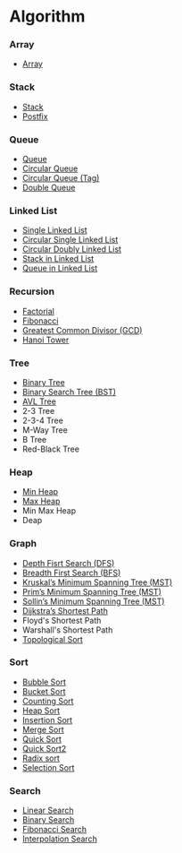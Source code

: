 # Algorithm
### Array
* [Array](https://github.com/wuling31715/algorithm/blob/master/array/array.ipynb)
### Stack
* [Stack](https://github.com/wuling31715/algorithm/blob/master/stack/stack.ipynb)
* [Postfix](https://github.com/wuling31715/algorithm/blob/master/stack/postfix.ipynb)
### Queue
* [Queue](https://github.com/wuling31715/algorithm/blob/master/queue/queue.ipynb)
* [Circular Queue](https://github.com/wuling31715/algorithm/blob/master/queue/circular_queue.ipynb)
* [Circular Queue (Tag)](https://github.com/wuling31715/algorithm/blob/master/queue/circular_queue_tag.ipynb)
* [Double Queue](https://github.com/wuling31715/algorithm/blob/master/queue/double_queue.ipynb)
### Linked List
* [Single Linked List](https://github.com/wuling31715/algorithm/blob/master/linked_list/single_linked_list.ipynb)
* [Circular Single Linked List](https://github.com/wuling31715/algorithm/blob/master/linked_list/circular_single_linked_list.ipynb)
* [Circular Doubly Linked List](https://github.com/wuling31715/algorithm/blob/master/linked_list/circular_doubly_linked_list.ipynb)
* [Stack in Linked List](https://github.com/wuling31715/algorithm/blob/master/linked_list/stack_in_linked_list.ipynb)
* [Queue in Linked List](https://github.com/wuling31715/algorithm/blob/master/linked_list/queue_in_linked_list.ipynb)
### Recursion
* [Factorial](https://github.com/wuling31715/algorithm/blob/master/recursion/factorial.ipynb)
* [Fibonacci](https://github.com/wuling31715/algorithm/blob/master/recursion/fibonacci.ipynb)
* [Greatest Common Divisor (GCD)](https://github.com/wuling31715/algorithm/blob/master/recursion/greatest_common_divisor.ipynb)
* [Hanoi Tower](https://github.com/wuling31715/algorithm/blob/master/recursion/hanoi_tower.ipynb)
### Tree
* [Binary Tree](https://github.com/wuling31715/algorithm/blob/master/tree/binary_tree.ipynb)
* [Binary Search Tree (BST)](https://github.com/wuling31715/algorithm/blob/master/tree/binary_search_tree.ipynb)
* [AVL Tree](https://github.com/wuling31715/algorithm/blob/master/tree/avl_tree.ipynb)
* 2-3 Tree
* 2-3-4 Tree
* M-Way Tree
* B Tree
* Red-Black Tree
### Heap
* [Min Heap](https://github.com/wuling31715/algorithm/blob/master/heap/min_heap.ipynb)
* [Max Heap](https://github.com/wuling31715/algorithm/blob/master/heap/max_heap.ipynb)
* Min Max Heap
* Deap
### Graph
* [Depth Fisrt Search (DFS)](https://github.com/wuling31715/algorithm/blob/master/graph/depth_first_search.ipynb)
* [Breadth First Search (BFS)](https://github.com/wuling31715/algorithm/blob/master/graph/breadth_first_search.ipynb)
* [Kruskal’s Minimum Spanning Tree (MST)](https://github.com/wuling31715/algorithm/blob/master/graph/kruskals_minimum_spanning_tree.ipynb)
* [Prim’s Minimum Spanning Tree (MST)](https://github.com/wuling31715/algorithm/blob/master/graph/prims_minimum_spanning_tree.ipynb)
* [Sollin’s Minimum Spanning Tree (MST)](https://github.com/wuling31715/algorithm/blob/master/graph/sollin_minimum_spanning_tree.ipynb)
* [Dijkstra’s Shortest Path](https://github.com/wuling31715/algorithm/blob/master/graph/dijkstras_shortest_path.ipynb)
* Floyd's Shortest Path
* Warshall's Shortest Path
* [Topological Sort](https://github.com/wuling31715/algorithm/blob/master/graph/topological_sort.ipynb)
### Sort
* [Bubble Sort](https://github.com/wuling31715/algorithm/blob/master/sort/bubble_sort.ipynb)
* [Bucket Sort](https://github.com/wuling31715/algorithm/blob/master/sort/bucket_sort.ipynb)
* [Counting Sort](https://github.com/wuling31715/algorithm/blob/master/sort/counting_sort.ipynb)
* [Heap Sort](https://github.com/wuling31715/algorithm/blob/master/sort/heap_sort.ipynb)
* [Insertion Sort](https://github.com/wuling31715/algorithm/blob/master/sort/insertion_sort.ipynb)
* [Merge Sort](https://github.com/wuling31715/algorithm/blob/master/sort/merge_sort.ipynb)
* [Quick Sort](https://github.com/wuling31715/algorithm/blob/master/sort/quick_sort.ipynb)
* [Quick Sort2](https://github.com/wuling31715/algorithm/blob/master/sort/quick_sort2.ipynb)
* [Radix sort](https://github.com/wuling31715/algorithm/blob/master/sort/radix_sort.ipynb)
* [Selection Sort](https://github.com/wuling31715/algorithm/blob/master/sort/selection_sort.ipynb)
### Search
* [Linear Search](https://github.com/wuling31715/algorithm/blob/master/search/linear_search.ipynb)
* [Binary Search](https://github.com/wuling31715/algorithm/blob/master/search/binary_search.ipynb)
* [Fibonacci Search](https://github.com/wuling31715/algorithm/blob/master/search/fibonacci_search.ipynb)
* [Interpolation Search](https://github.com/wuling31715/algorithm/blob/master/search/interpolation_search.ipynb)